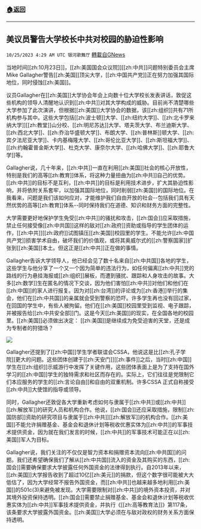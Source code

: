 ###  [:house:返回](README.md)
---


## 美议员警告大学校长中共对校园的胁迫性影响
`10/25/2023 4:29 AM UTC 银河歌舞厅` [轉載自GNews](https://gnews.org/articles/1877294)

当地时间[[zh:10月23日]]，[[zh:美国国会众议院]][[zh:中共]]问题特别委员会主席Mike Gallagher警告[[zh:美国]]顶尖大学，[[zh:中国共产党]]正在努力加强其国际地位，同时侵蚀[[zh:美国]]。

议员Gallagher在[[zh:美国]]大学协会年会上向数十位大学校长发表讲话，敦促这些机构的领导人清醒地认识到[[zh:中共]]对其大学构成的威胁。目前尚不清楚哪些大学参加了此次演讲，但根据[[zh:美国]]大学协会的数据，该[[zh:组织]]共有71所机构参与其中。这些大学包括[[zh:波士顿]]大学、[[zh:纽约大学]]、[[zh:北卡罗来纳大学]][[zh:教堂]]山分校、[[zh:明尼苏达]]大学、塔夫茨大学、布兰迪斯大学、[[zh:西北大学]]、[[zh:乔治华盛顿大学]]、布朗大学、[[zh:普林斯]]顿大学、[[zh:宾夕法尼亚大学]]、卡内基梅隆大学、[[zh:哥伦比亚大学]]、[[zh:斯坦福大学]]、[[zh:约翰霍普金斯大学]]、杜克大学、康奈尔大学、[[zh:哈佛大学]]、[[zh:耶鲁大学]]等。

Gallagher说，几十年来，[[zh:中共]]一直在利用[[zh:美国]]社会的核心开放性，特别是我们的高等[[zh:教育]]体系，将这种力量扭曲为[[zh:中共]]自己的优势。[[zh:中共]]的目标不是互利，[[zh:中共]]的目标是利用技术进步，扩大其胁迫性影响，并将依附关系套牢，以加强其国际地位，同时削弱[[zh:美国]]的国际地位。在我看来，问题是我们该如何应对，才能维护我们自由开放的社会--包括我们具有天然优势的高等[[zh:教育]]体系--同时保持我们在道德、知识和财务方面的完整性。

大学需要更好地保护学生免受[[zh:中共]]的骚扰和攻击，[[zh:国会]]应采取措施，禁止任何接受像[[zh:中共国]]这样的敌对[[zh:政府]]资助或指导的学生团体的运作，[[zh:中共]][[zh:政府]]试图镇压[[zh:美国]]校园里的学生。不能允许[[zh:中国共产党]]损害学术自由，破坏我们的价值观，或将其奥威尔式的[[zh:警察国家]]扩张到[[zh:美国]]本土。但这正是[[zh:中共]]正在做的事情。

Gallagher告诉大学领导人，他已经会见了数十名来自[[zh:中共国]]各地的学生，这些学生与他分享了一个又一个因为简单的违法行为，如任何偏离[[zh:中共]]党的路线的行为悬挂海报或[[zh:组织]]展板，而遭到骚扰、跟踪和人身攻击的故事。大多[[zh:数学]]生在匿名的情况下交谈，因为他们害怕[[zh:中共]]对他们和他们在[[zh:中国]]的家人进行报复。因为对[[zh:台湾]]的评论或为[[zh:香港]]举行的集会，他们在[[zh:中共国]]的亲属就会受到警察的恐吓。许多学生再也没有回过家，在回国的学生中，有些人被拘留。他们在[[zh:美国]]校园里受到监视、电子跟踪，并被报告给[[zh:中共安全部]]门。这是今天[[zh:美国]]的现实，在全国各地的校园里。[[zh:美国]]必须做出决定： [[zh:美国]]是继续成为免受迫害的天堂，还是成为专制者的狩猎场？


![](ipfs://QmdQhTzgkesT8ZgrUeNzw6ETLGQ1a1XQNqwXEuCYfqSukx?.png)


Gallagher还提到了[[zh:中国]]学生学者联谊会CSSA，他说这是比[[zh:孔子学院]]更大的问题。这些团体创建于[[zh:天安门]][[zh:事件]]之后，当时[[zh:中国]]学生在[[zh:组织]]示威游行中发挥了关键作用，这些团体表面上是为了支持在国外学习的[[zh:中国]]学生的独特需求和社区而存在的。实际上，它们往往是党限制它们本应服务的学生的[[zh:言论自由]]和自由的双重机制。许多CSSA 正式自称接受[[zh:中共]]大使馆的指导或领导。


同时，Gallagher还敦促各大学重新考虑如何与隶属于[[zh:中共]]或[[zh:中共]][[zh:解放军]]的研究人员和机构合作。他说，[[zh:国会]]还应采取措施，限制[[zh:国防部]]资助的研究项目与隶属于[[zh:中共]][[zh:解放军]]的机构合作。[[zh:美国]]不能允许捐赠基金、基金会和退休计划等税收优惠实体为[[zh:中共]]的军事技术提供资金，因为就在我们发言的时候，[[zh:中共]]的军事技术可能正在以[[zh:美国]]军人为目标。

Gallagher说，我们关注的不仅仅是智力资本和捐赠资本流向[[zh:中共国]]的问题。我们还希望确保我们了解从[[zh:中共国]]流入的资金及其购买的东西，[[zh:国会]]需要确保要求大学披露任何外国资金的法律得到执行。自2013年以来，[[zh:美国]]大学报告收到了超过10亿[[zh:美元]]的捐款，但这个数字很可能被大大低估了，因为大学经常不报告外国资金，而[[zh:中共]]也越来越多地利用[[zh:美国]]的501c(3)来避免被发现。大学需要限制对[[zh:中共]]的境外资本投资，并对其境外投资保持透明。[[zh:国会]]需要禁止捐赠基金、基金会和退休计划等税收优惠实体为[[zh:中共]]军事技术提供资金，并执行《[[zh:高等教育法]]》第117条，该条要求大学披露外国资金。[[zh:美国]]大学必须在与敌对政权的财务关系方面保持透明。


